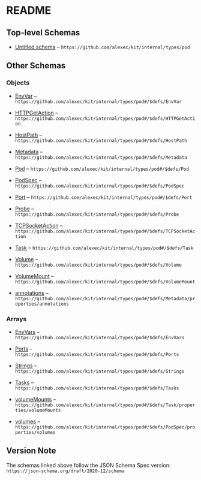 # README

## Top-level Schemas

*   [Untitled schema](./pod.md) – `https://github.com/alexec/kit/internal/types/pod`

## Other Schemas

### Objects

*   [EnvVar](./pod-defs-envvar.md "A environment variable") – `https://github.com/alexec/kit/internal/types/pod#/$defs/EnvVar`

*   [HTTPGetAction](./pod-defs-httpgetaction.md "HTTPGetAction describes an action based on HTTP Get requests") – `https://github.com/alexec/kit/internal/types/pod#/$defs/HTTPGetAction`

*   [HostPath](./pod-defs-hostpath.md) – `https://github.com/alexec/kit/internal/types/pod#/$defs/HostPath`

*   [Metadata](./pod-defs-metadata.md) – `https://github.com/alexec/kit/internal/types/pod#/$defs/Metadata`

*   [Pod](./pod-defs-pod.md) – `https://github.com/alexec/kit/internal/types/pod#/$defs/Pod`

*   [PodSpec](./pod-defs-podspec.md "Task is a unit of work that should be run") – `https://github.com/alexec/kit/internal/types/pod#/$defs/PodSpec`

*   [Port](./pod-defs-port.md "A port to expose") – `https://github.com/alexec/kit/internal/types/pod#/$defs/Port`

*   [Probe](./pod-defs-probe.md "A probe to check if the task is alive, it will be restarted if not") – `https://github.com/alexec/kit/internal/types/pod#/$defs/Probe`

*   [TCPSocketAction](./pod-defs-tcpsocketaction.md "TCPSocketAction describes an action based on opening a socket") – `https://github.com/alexec/kit/internal/types/pod#/$defs/TCPSocketAction`

*   [Task](./pod-defs-task.md "A task is a container or a command to run") – `https://github.com/alexec/kit/internal/types/pod#/$defs/Task`

*   [Volume](./pod-defs-volume.md) – `https://github.com/alexec/kit/internal/types/pod#/$defs/Volume`

*   [VolumeMount](./pod-defs-volumemount.md "VolumeMount describes a mounting of a Volume within a container") – `https://github.com/alexec/kit/internal/types/pod#/$defs/VolumeMount`

*   [annotations](./pod-defs-metadata-properties-annotations.md "Annotations is an unstructured key value map stored with a resource that may be set by external tools to store and retrieve arbitrary metadata") – `https://github.com/alexec/kit/internal/types/pod#/$defs/Metadata/properties/annotations`

### Arrays

*   [EnvVars](./pod-defs-envvars.md "A list of environment variables") – `https://github.com/alexec/kit/internal/types/pod#/$defs/EnvVars`

*   [Ports](./pod-defs-ports.md "A list of ports to expose") – `https://github.com/alexec/kit/internal/types/pod#/$defs/Ports`

*   [Strings](./pod-defs-strings.md) – `https://github.com/alexec/kit/internal/types/pod#/$defs/Strings`

*   [Tasks](./pod-defs-tasks.md) – `https://github.com/alexec/kit/internal/types/pod#/$defs/Tasks`

*   [volumeMounts](./pod-defs-task-properties-volumemounts.md) – `https://github.com/alexec/kit/internal/types/pod#/$defs/Task/properties/volumeMounts`

*   [volumes](./pod-defs-podspec-properties-volumes.md "Volumes is a list of volumes that can be mounted by containers belonging to the pod") – `https://github.com/alexec/kit/internal/types/pod#/$defs/PodSpec/properties/volumes`

## Version Note

The schemas linked above follow the JSON Schema Spec version: `https://json-schema.org/draft/2020-12/schema`

